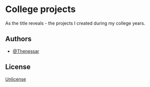
# College projects

As the title reveals - the projects I created during my college years.

## Authors

- [@Thenessar](https://github.com/Thenessar)


## License

[Unlicense](https://choosealicense.com/licenses/unlicense/)

